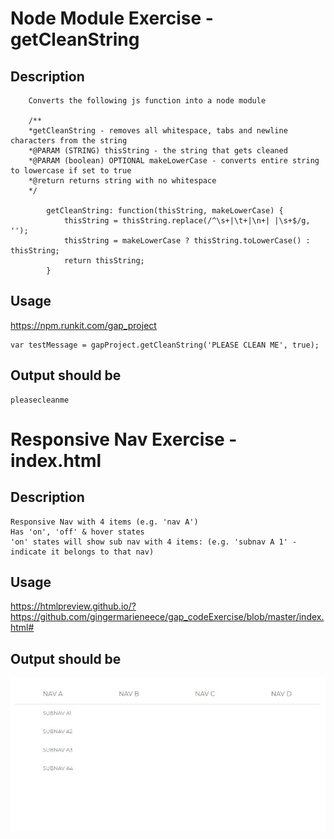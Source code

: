 
# Node Module Exercise - getCleanString

## Description
        Converts the following js function into a node module
       
        /**
        *getCleanString - removes all whitespace, tabs and newline characters from the string
        *@PARAM (STRING) thisString - the string that gets cleaned
        *@PARAM (boolean) OPTIONAL makeLowerCase - converts entire string to lowercase if set to true
        *@return returns string with no whitespace
        */

            getCleanString: function(thisString, makeLowerCase) {
                thisString = thisString.replace(/^\s+|\t+|\n+| |\s+$/g, '');
                thisString = makeLowerCase ? thisString.toLowerCase() : thisString;
                return thisString;
            }

  


## Usage

   https://npm.runkit.com/gap_project

    var testMessage = gapProject.getCleanString('PLEASE CLEAN ME', true);

  
## Output should be 

    pleasecleanme



##


# Responsive Nav Exercise - index.html
    
## Description
    Responsive Nav with 4 items (e.g. 'nav A')
    Has 'on', 'off' & hover states
    'on' states will show sub nav with 4 items: (e.g. 'subnav A 1' - indicate it belongs to that nav) 
    

## Usage

   https://htmlpreview.github.io/?https://github.com/gingermarieneece/gap_codeExercise/blob/master/index.html#
   
## Output should be 
   
   ![ScreenShot](https://github.com/gingermarieneece/gap_codeExercise/blob/master/responsiveNavImg.jpg)
